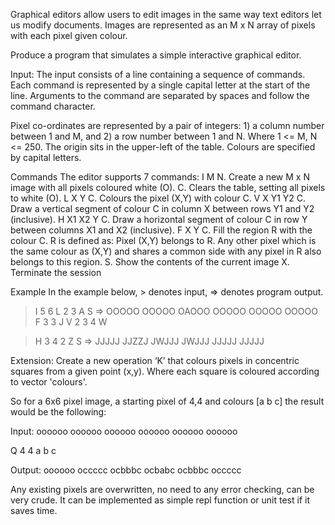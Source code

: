Graphical editors allow users to edit images in the same way text editors let us modify documents. Images are represented as an M x N array of pixels with each pixel given colour.

Produce a program that simulates a simple interactive graphical editor.

Input:
The input consists of a line containing a sequence of commands. Each command is represented by a single capital letter at the start of the line. Arguments to the command are separated by spaces and follow the command character.

Pixel co-ordinates are represented by a pair of integers: 1) a column number between 1 and M, and 2) a row number between 1 and N. Where 1 <= M, N <= 250. The origin sits in the upper-left of the table. Colours are specified by capital letters.

Commands
The editor supports 7 commands:
I M N​. Create a new M x N image with all pixels coloured white (O).
C​. Clears the table, setting all pixels to white (O).
L X Y C​. Colours the pixel (X,Y) with colour C.
V X Y1 Y2 C​. Draw a vertical segment of colour C in column X between rows Y1 and Y2
(inclusive).
H X1 X2 Y C​. Draw a horizontal segment of colour C in row Y between columns X1 and X2
(inclusive).
F X Y C​. Fill the region R with the colour C. R is defined as: Pixel (X,Y) belongs to R. Any other
pixel which is the same colour as (X,Y) and shares a common side with any pixel in R also
belongs to this region.
S​. Show the contents of the current image
 X​. Terminate the session

Example
In the example below, > denotes input, => denotes program output.
> I 5 6
> L 2 3 A
> S
=>
OOOOO
OOOOO
OAOOO
OOOOO
OOOOO
OOOOO
> F 3 3 J
> V 2 3 4 W

> H 3 4 2 Z
> S
=>
JJJJJ
JJZZJ
JWJJJ
JWJJJ
JJJJJ
JJJJJ


Extension:
Create a new operation ‘K’ that colours pixels in concentric squares from a given point (x,y).
Where each square is coloured according to vector 'colours'.

So for a 6x6 pixel image, a starting pixel of 4,4 and colours [a b c]
the result would be the following:

Input:
oooooo
oooooo
oooooo
oooooo
oooooo
oooooo

Q 4 4 a b c

Output:
oooooo
occccc
ocbbbc
ocbabc
ocbbbc
occccc

Any existing pixels are overwritten, no need to any error checking, can be very crude. It can be implemented as simple repl function or unit test if it saves time.
